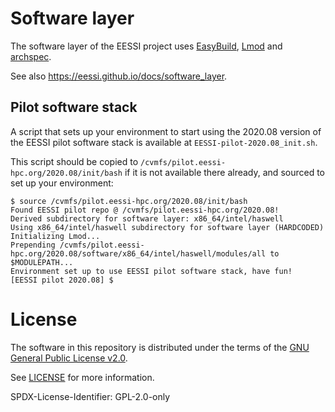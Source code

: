 # Software layer

The software layer of the EESSI project uses [EasyBuild](https://easybuild.readthedocs.io), [Lmod](https://lmod.readthedocs.io) and [archspec](https://archspec.readthedocs.io).

See also https://eessi.github.io/docs/software_layer.

## Pilot software stack

A script that sets up your environment to start using the 2020.08 version of the EESSI pilot software stack
is available at `EESSI-pilot-2020.08_init.sh`.

This script should be copied to `/cvmfs/pilot.eessi-hpc.org/2020.08/init/bash` if it is not available there already,
and sourced to set up your environment:

```
$ source /cvmfs/pilot.eessi-hpc.org/2020.08/init/bash
Found EESSI pilot repo @ /cvmfs/pilot.eessi-hpc.org/2020.08!
Derived subdirectory for software layer: x86_64/intel/haswell
Using x86_64/intel/haswell subdirectory for software layer (HARDCODED)
Initializing Lmod...
Prepending /cvmfs/pilot.eessi-hpc.org/2020.08/software/x86_64/intel/haswell/modules/all to $MODULEPATH...
Environment set up to use EESSI pilot software stack, have fun!
[EESSI pilot 2020.08] $
```

# License

The software in this repository is distributed under the terms of the
[GNU General Public License v2.0](https://opensource.org/licenses/GPL-2.0).

See [LICENSE](https://github.com/EESSI/software-layer/blob/main/LICENSE) for more information.

SPDX-License-Identifier: GPL-2.0-only
